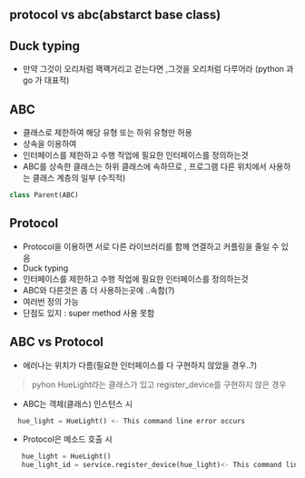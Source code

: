 ## protocol vs abc(abstarct base class)


## Duck typing
* 만약 그것이 오리처럼 꽥꽥거리고 걷는다면 ,그것을 오리처럼 다루어라 (python 과 go 가 대표적)
  

## ABC 
* 클래스로 제한하여 해당 유형 또는 하위 유형만 허용
* 상속을 이용하여 
*  인터페이스를 제한하고 수행 작업에 필요한 인터페이스를 정의하는것
*  ABC를 상속한 클래스는 하위 클래스에 속하므로 , 프로그램 다른 위치에서 사용하는 클래스 계층의 일부 (수직적)
```python
class Parent(ABC)
```

## Protocol
* Protocol을 이용하면 서로 다른 라이브러리를 함께 연결하고   커플링을 줄일 수 있음
* Duck typing
* 인터페이스를 제한하고 수행 작업에 필요한 인터페이스를 정의하는것
* ABC와 다른것은 좀 더 사용하는곳에 ..속함(?)
* 여러번 정의 가능
* 단점도 있지 : super method 사용 못함


## ABC vs Protocol
* 에러나는 위치가 다름(필요한 인터페이스를 다 구현하지 않았을 경우..?)
> pyhon
HueLight라는 클래스가 있고 register_device를 구현하지 않은 경우
  *  ABC는 객체(클래스) 인스턴스 시 
  ```python
    hue_light = HueLight() <- This command line error occurs
  ```
  *  Protocol은 메소드 호출 시
 ```python
    hue_light = HueLight() 
    hue_light_id = service.register_device(hue_light)<- This command line error occurs
 ```